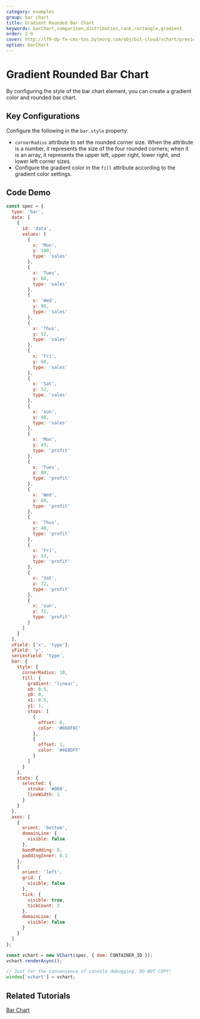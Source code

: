 ```yaml
---
category: examples
group: bar chart
title: Gradient Rounded Bar Chart
keywords: barChart,comparison,distribution,rank,rectangle,gradient
order: 2-9
cover: http://lf9-dp-fe-cms-tos.byteorg.com/obj/bit-cloud/vchart/preview/bar-chart/gradient-column.png
option: barChart
---
```


# Gradient Rounded Bar Chart

By configuring the style of the bar chart element, you can create a gradient color and rounded bar chart.

## Key Configurations

Configure the following in the `bar.style` property:

- `cornerRadius` attribute to set the rounded corner size. When the attribute is a number, it represents the size of the four rounded corners; when it is an array, it represents the upper left, upper right, lower right, and lower left corner sizes.
- Configure the gradient color in the `fill` attribute according to the gradient color settings.

## Code Demo

```javascript livedemo
const spec = {
  type: 'bar',
  data: [
    {
      id: 'data',
      values: [
        {
          x: 'Mon',
          y: 100,
          type: 'sales'
        },
        {
          x: 'Tues',
          y: 66,
          type: 'sales'
        },
        {
          x: 'Wed',
          y: 95,
          type: 'sales'
        },
        {
          x: 'Thus',
          y: 52,
          type: 'sales'
        },
        {
          x: 'Fri',
          y: 68,
          type: 'sales'
        },
        {
          x: 'Sat',
          y: 52,
          type: 'sales'
        },
        {
          x: 'sun',
          y: 48,
          type: 'sales'
        },
        {
          x: 'Mon',
          y: 43,
          type: 'profit'
        },
        {
          x: 'Tues',
          y: 80,
          type: 'profit'
        },
        {
          x: 'Wed',
          y: 68,
          type: 'profit'
        },
        {
          x: 'Thus',
          y: 40,
          type: 'profit'
        },
        {
          x: 'Fri',
          y: 53,
          type: 'profit'
        },
        {
          x: 'Sat',
          y: 72,
          type: 'profit'
        },
        {
          x: 'sun',
          y: 71,
          type: 'profit'
        }
      ]
    }
  ],
  xField: ['x', 'type'],
  yField: 'y',
  seriesField: 'type',
  bar: {
    style: {
      cornerRadius: 10,
      fill: {
        gradient: 'linear',
        x0: 0.5,
        y0: 0,
        x1: 0.5,
        y1: 1,
        stops: [
          {
            offset: 0,
            color: '#86DF6C'
          },
          {
            offset: 1,
            color: '#468DFF'
          }
        ]
      }
    },
    state: {
      selected: {
        stroke: '#000',
        lineWidth: 1
      }
    }
  },
  axes: [
    {
      orient: 'bottom',
      domainLine: {
        visible: false
      },
      bandPadding: 0,
      paddingInner: 0.1
    },
    {
      orient: 'left',
      grid: {
        visible: false
      },
      tick: {
        visible: true,
        tickCount: 3
      },
      domainLine: {
        visible: false
      }
    }
  ]
};

const vchart = new VChart(spec, { dom: CONTAINER_ID });
vchart.renderAsync();

// Just for the convenience of console debugging, DO NOT COPY!
window['vchart'] = vchart;
```

## Related Tutorials

[Bar Chart](link)
